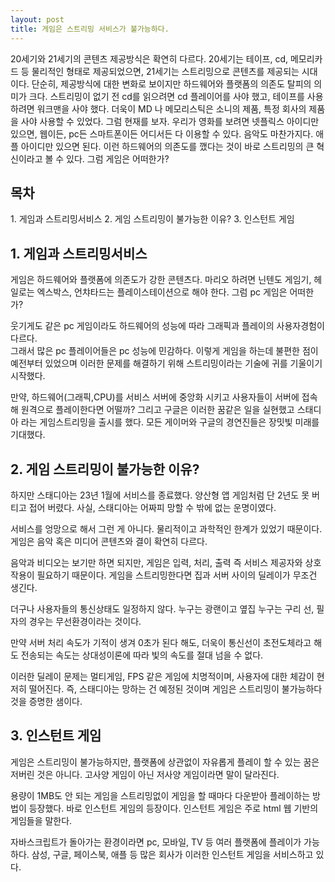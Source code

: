 ```yaml
---
layout: post
title: 게임은 스트리밍 서비스가 불가능하다.
---
```


20세기와 21세기의 콘텐츠 제공방식은 확연히 다르다. 20세기는 테이프, cd, 메모리카드 등 물리적인 형태로 제공되었으면,
21세기는 스트리밍으로 콘텐츠를 제공되는 시대이다. 단순히, 제공방식에 대한 변화로 보이지만 하드웨어와 플랫폼의 의존도 탈피의 의미가 크다. 스트리밍이 없기 전 cd를 읽으려면 cd 플레이어를 사야 했고, 테이프를 사용하려면 워크맨을 사야 했다.
더욱이 MD 나 메모리스틱은 소니의 제품, 특정 회사의 제품을 사야 사용할 수 있었다.
그럼 현재를 보자. 우리가 영화를 보려면 넷플릭스 아이디만 있으면, 웹이든, pc든 스마트폰이든 어디서든 다 이용할 수 있다.
음악도 마찬가지다. 애플 아이디만 있으면 된다. 이런 하드웨어의 의존도를 깼다는 것이 바로 스트리밍의 큰 혁신이라고 볼 수 있다.
그럼 게임은 어떠한가?


<h2>목차</h2>
1. 게임과 스트리밍서비스
2. 게임 스트리밍이 불가능한 이유?
3. 인스턴트 게임



<h2>1. 게임과 스트리밍서비스  </h2>
게임은 하드웨어와 플랫폼에 의존도가 강한 콘텐츠다.
마리오 하려면 닌텐도 게임기, 헤일로는 엑스박스, 언챠타드는 플레이스테이션으로 해야 한다.
그럼 pc 게임은 어떠한가?

웃기게도 같은 pc 게임이라도 하드웨어의 성능에 따라 그래픽과 플레이의 사용자경험이 다르다.  
그래서 많은 pc 플레이어들은 pc 성능에 민감하다.
이렇게 게임을 하는데 불편한 점이 예전부터 있었으며 이러한 문제를 해결하기 위해 스트리밍이라는 기술에 귀를 기울이기 시작했다.

만약, 하드웨어(그래픽,CPU)를 서비스 서버에 중앙화 시키고 사용자들이 서버에 접속해 원격으로 플레이한다면 어떨까?
그리고 구글은 이러한 꿈같은 일을 실현했고 스태디아 라는 게임스트리밍을 출시를 했다.
모든 게이머와 구글의 경연진들은 장밋빛 미래를 기대했다.


<h2>2. 게임 스트리밍이 불가능한 이유?</h2>

하지만 스태디아는 23년 1월에 서비스를 종료했다. 양산형 앱 게임처럼 단 2년도 못 버티고 접어 버렸다.
사실, 스태디아는 어짜피 망할 수 밖에 없는 운명이였다.

서비스를 엉망으로 해서 그런 게 아니다. 물리적이고 과학적인 한계가 있었기 때문이다.
게임은 음악 혹은 미디어 콘텐츠와 결이 확연히 다르다.

음악과 비디오는 보기만 하면 되지만, 게임은 입력, 처리, 출력 즉 서비스 제공자와 상호작용이 필요하기 때문이다.
게임을 스트리밍한다면 집과 서버 사이의 딜레이가 무조건 생긴다.

더구나 사용자들의 통신상태도 일정하지 않다. 
누구는 광랜이고 옆집 누구는 구리 선, 필자의 경우는 무선환경이라는 것이다.

만약 서버 처리 속도가 기적이 생겨 0초가 된다 해도, 더욱이 통신선이 초전도체라고 해도 전송되는 속도는 상대성이론에 따라 빛의 속도를 절대 넘을 수 없다.

이러한 딜레이 문제는 멀티게임, FPS 같은 게임에 치명적이며, 사용자에 대한 체감이 현저히 떨어진다.
즉, 스태디아는 망하는 건 예정된 것이며 게임은 스트리밍이 불가능하다 것을 증명한 샘이다.



<h2>3. 인스턴트 게임</h2>
게임은 스트리밍이 불가능하지만, 플랫폼에 상관없이 자유롭게 플레이 할 수 있는 꿈은 저버린 것은 아니다.
고사양 게임이 아닌 저사양 게임이라면 말이 달라진다.

용량이 1MB도 안 되는 게임을 스트리밍없이 게임을 할 때마다 다운받아 플레이하는 방법이 등장했다.
바로 인스턴트 게임의 등장이다. 인스턴트 게임은 주로 html 웹 기반의 게임들을 말한다.

자바스크립트가 돌아가는 환경이라면 pc, 모바일, TV 등 여러 플랫폼에 플레이가 가능하다.
삼성, 구글, 페이스북, 애플 등 많은 회사가 이러한 인스턴트 게임을 서비스하고 있다.


